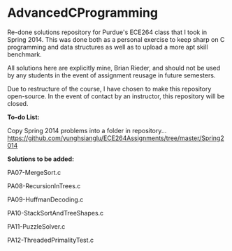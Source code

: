 # AdvancedCProgramming
Re-done solutions repository for Purdue's ECE264 class that I took in Spring 2014. This was done both as a personal exercise to keep sharp on C programming and data structures as well as to upload a more apt skill benchmark.

All solutions here are explicitly mine, Brian Rieder, and should not be used by any students in the event of assignment reusage in future semesters.

Due to restructure of the course, I have chosen to make this repository open-source. In the event of contact by an instructor, this repository will be closed.


**To-do List:**

Copy Spring 2014 problems into a folder in repository...
https://github.com/yunghsianglu/ECE264Assignments/tree/master/Spring2014


**Solutions to be added:**

PA07-MergeSort.c

PA08-RecursionInTrees.c

PA09-HuffmanDecoding.c

PA10-StackSortAndTreeShapes.c

PA11-PuzzleSolver.c

PA12-ThreadedPrimalityTest.c
